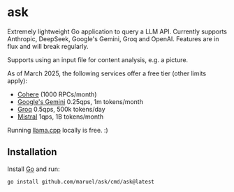 # ask

Extremely lightweight Go application to query a LLM API. Currently supports
Anthropic, DeepSeek, Google's Gemini, Groq and OpenAI. Features are in flux and
will break regularly.

Supports using an input file for content analysis, e.g. a picture.

As of March 2025, the following services offer a free tier (other limits
apply):
- [Cohere](https://docs.cohere.com/docs/rate-limits) (1000 RPCs/month)
- [Google's Gemini](https://ai.google.dev/gemini-api/docs/rate-limits) 0.25qps, 1m tokens/month
- [Groq](https://console.groq.com/docs/rate-limits) 0.5qps, 500k tokens/day
- [Mistral](https://help.mistral.ai/en/articles/225174-what-are-the-limits-of-the-free-tier) 1qps, 1B tokens/month

Running [llama.cpp](https://github.com/ggml-org/llama.cpp) locally is free. :)

## Installation

Install [Go](https://go.dev/dl) and run:

```bash
go install github.com/maruel/ask/cmd/ask@latest
```
